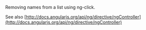 Removing names from a list using ng-click.

See also [http://docs.angularjs.org/api/ng/directive/ngController](http://docs.angularjs.org/api/ng/directive/ngController)
